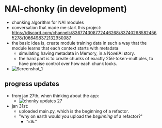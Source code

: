 # NAI-chonky (in development)
- chunking algorithm for NAI modules
- conversation that made me start this project: https://discord.com/channels/836774308772446268/837402685824565278/1066498372132950087
- the basic idea is, create module training data in such a way that the module learns that each context starts with metadata
  + simulating having metadata in Memory, in a NovelAI story.
  + the hard part is to create chunks of exactly 256-token-multiples, to have precise control over how each chunk looks.
- ![Screenshot_1](https://user-images.githubusercontent.com/112716905/214617548-5f6d65e9-fc6e-4a4c-b3f3-4955fe9451fd.png)

## progress updates
- from jan 27th, when thinking about the app:
  + ![chonky updates 27](https://user-images.githubusercontent.com/112716905/214974378-d609e812-058c-4ba7-9a10-e1b920b54c92.png)
- jan 31st:
  + uploaded main.py, which is the beginning of a refactor.
  + "why on earth would you upload the *beginning* of a refactor?"
    - "idk."
